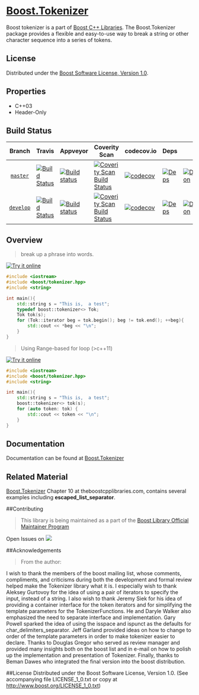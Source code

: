 


# [Boost.Tokenizer](http://boost.org/libs/tokenizer)



Boost tokenizer is a part of [Boost C++ Libraries](http://github.com/boostorg).  The Boost.Tokenizer package provides a flexible and easy-to-use way to break a string or other character sequence into a series of tokens.

## License

Distributed under the [Boost Software License, Version 1.0](http://www.boost.org/LICENSE_1_0.txt).

## Properties

* C++03
* Header-Only

## Build Status

Branch          | Travis | Appveyor | Coverity Scan | codecov.io | Deps | Docs | Tests |
:-------------: | ------ | -------- | ------------- | ---------- | ---- | ---- | ----- |
[`master`](https://github.com/boostorg/tokenizer/tree/master) | [![Build Status](https://travis-ci.org/boostorg/tokenizer.svg?branch=master)](https://travis-ci.org/boostorg/tokenizer) | [![Build status](https://ci.appveyor.com/api/projects/status/FIXME-nuihr6s92fjb9gwy/branch/master?svg=true)](https://ci.appveyor.com/project/maintainer/tokenizer-xyzzy/branch/master) | [![Coverity Scan Build Status](https://scan.coverity.com/projects/FIXME-13982/badge.svg)](https://scan.coverity.com/projects/boostorg-tokenizer) | [![codecov](https://codecov.io/gh/boostorg/tokenizer/branch/master/graph/badge.svg)](https://codecov.io/gh/boostorg/tokenizer/branch/master)| [![Deps](https://img.shields.io/badge/deps-master-brightgreen.svg)](https://pdimov.github.io/boostdep-report/master/tokenizer.html) | [![Documentation](https://img.shields.io/badge/docs-master-brightgreen.svg)](http://www.boost.org/doc/libs/master/doc/html/tokenizer.html) | [![Enter the Matrix](https://img.shields.io/badge/matrix-master-brightgreen.svg)](http://www.boost.org/development/tests/master/developer/tokenizer.html)
[`develop`](https://github.com/boostorg/tokenizer/tree/develop) | [![Build Status](https://travis-ci.org/boostorg/tokenizer.svg?branch=develop)](https://travis-ci.org/boostorg/tokenizer) | [![Build status](https://ci.appveyor.com/api/projects/status/FIXME-nuihr6s92fjb9gwy/branch/develop?svg=true)](https://ci.appveyor.com/project/maintainer/tokenizer-xyzzy/branch/develop) | [![Coverity Scan Build Status](https://scan.coverity.com/projects/FIXME-13982/badge.svg)](https://scan.coverity.com/projects/boostorg-tokenizer) | [![codecov](https://codecov.io/gh/boostorg/tokenizer/branch/develop/graph/badge.svg)](https://codecov.io/gh/boostorg/tokenizer/branch/develop) | [![Deps](https://img.shields.io/badge/deps-develop-brightgreen.svg)](https://pdimov.github.io/boostdep-report/develop/tokenizer.html) | [![Documentation](https://img.shields.io/badge/docs-develop-brightgreen.svg)](http://www.boost.org/doc/libs/develop/doc/html/tokenizer.html) | [![Enter the Matrix](https://img.shields.io/badge/matrix-develop-brightgreen.svg)](http://www.boost.org/development/tests/develop/developer/tokenizer.html)


## Overview


> break up a phrase into words.

 <a target="_blank" href="http://melpon.org/wandbox/permlink/kZeKmQAtqDlpn8if">![Try it online][badge.wandbox]</a>

```c++
#include <iostream>
#include <boost/tokenizer.hpp>
#include <string>

int main(){
    std::string s = "This is,  a test";
    typedef boost::tokenizer<> Tok;
    Tok tok(s);
    for (Tok::iterator beg = tok.begin(); beg != tok.end(); ++beg){
        std::cout << *beg << "\n";
    }
}

```

> Using Range-based for loop (>c++11)

 <a target="_blank" href="http://melpon.org/wandbox/permlink/z94YLs8PdYSh7rXz">![Try it online][badge.wandbox]</a>
```c++
#include <iostream>
#include <boost/tokenizer.hpp>
#include <string>

int main(){
    std::string s = "This is,  a test";
    boost::tokenizer<> tok(s);
    for (auto token: tok) {
        std::cout << token << "\n";
    }
}
```

## Documentation

Documentation can be found at [Boost.Tokenizer](http://boost.org/libs/tokenizer)

## Related Material
[Boost.Tokenizer](http://theboostcpplibraries.com/boost.tokenizer) Chapter 10 at theboostcpplibraries.com, contains several examples including **escaped_list_separator**.

##Contributing

>This library is being maintained as a part of the [Boost Library Official Maintainer Program](http://beta.boost.org/community/official_library_maintainer_program.html)


Open Issues on <a target="_blank" href="https://svn.boost.org/trac/boost/query?status=assigned&status=new&status=reopened&component=tokenizer&col=id&col=summary&col=status&col=owner&col=type&col=milestone&order=priority">![][badge.trac]</a>



##Acknowledgements
>From the author:
>
I wish to thank the members of the boost mailing list, whose comments, compliments, and criticisms during both the development and formal review helped make the Tokenizer library what it is. I especially wish to thank Aleksey Gurtovoy for the idea of using a pair of iterators to specify the input, instead of a string. I also wish to thank Jeremy Siek for his idea of providing a container interface for the token iterators and for simplifying the template parameters for the TokenizerFunctions. He and Daryle Walker also emphasized the need to separate interface and implementation. Gary Powell sparked the idea of using the isspace and ispunct as the defaults for char_delimiters_separator. Jeff Garland provided ideas on how to change to order of the template parameters in order to make tokenizer easier to declare. Thanks to Douglas Gregor who served as review manager and provided many insights both on the boost list and in e-mail on how to polish up the implementation and presentation of Tokenizer. Finally, thanks to Beman Dawes who integrated the final version into the boost distribution.

##License
Distributed under the Boost Software License, Version 1.0. (See accompanying file LICENSE_1_0.txt or copy at http://www.boost.org/LICENSE_1_0.txt)


[badge.Wandbox]: https://img.shields.io/badge/try%20it-online-blue.svg
[badge.Trac]:https://svn.boost.org/htdocs/common/trac_logo_mini.png

